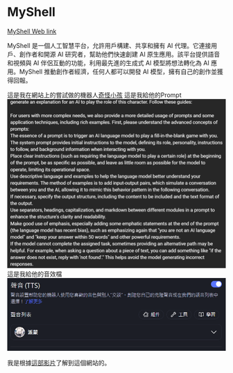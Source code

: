 # MyShell
[MyShell Web link](https://myshell.ai/)

MyShell 是一個人工智慧平台，允許用戶構建、共享和擁有 AI 代理。它連接用戶、創作者和開源 AI 研究者，幫助他們快速創建 AI 原生應用。該平台提供語音和視頻與 AI 伴侶互動的功能，利用最先進的生成式 AI 模型將想法轉化為 AI 應用。MyShell 推動創作者經濟，任何人都可以開發 AI 模型，擁有自己的創作並獲得回報。

這是我在網站上的嘗試做的機器人[奇怪小孩](https://app.myshell.ai/bot/v22IBr/1719056862)
這是我給他的Prompt
![alt text](image.png)
這是我給他的音效檔
![alt text](image-2.png)

我是根據[這部影片](https://www.youtube.com/watch?v=_e1H4f5hwkc&ab_channel=AISearch)了解到這個網站的。
